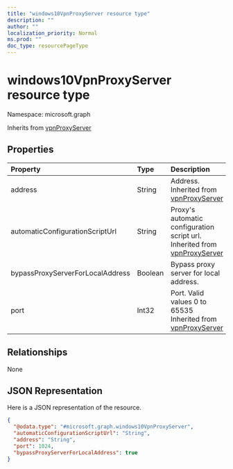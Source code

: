 ```yaml
---
title: "windows10VpnProxyServer resource type"
description: ""
author: ""
localization_priority: Normal
ms.prod: ""
doc_type: resourcePageType
---
```


# windows10VpnProxyServer resource type


Namespace: microsoft.graph




Inherits from [vpnProxyServer](../resources/vpnproxyserver.md)

## Properties
|Property|Type|Description|
|:---|:---|:---|
|address|String|Address. Inherited from [vpnProxyServer](../resources/vpnproxyserver.md)|
|automaticConfigurationScriptUrl|String|Proxy's automatic configuration script url. Inherited from [vpnProxyServer](../resources/vpnproxyserver.md)|
|bypassProxyServerForLocalAddress|Boolean|Bypass proxy server for local address.|
|port|Int32|Port. Valid values 0 to 65535 Inherited from [vpnProxyServer](../resources/vpnproxyserver.md)|

## Relationships
None

## JSON Representation
Here is a JSON representation of the resource.
<!-- {
  "blockType": "resource",
  "@odata.type": "microsoft.graph.windows10VpnProxyServer"
}
-->
``` json
{
  "@odata.type": "#microsoft.graph.windows10VpnProxyServer",
  "automaticConfigurationScriptUrl": "String",
  "address": "String",
  "port": 1024,
  "bypassProxyServerForLocalAddress": true
}
```

